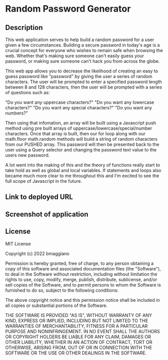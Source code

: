 # Random Password Generator

## Description

This web application serves to help build a random password for a user given a few circumstances. Building a secure password in today's age is a crucial concept for everyone who wishes to remain safe when browsing the web. Whether that's making sure someone can't easily guess your password, or making sure someone can't hack you from across the globe.

This web app allows you to decrease the likelihood of creating an easy to guess password like "password" by giving the user a series of random characters. The user will be prompted to enter a specified password length between 8 and 128 characters, then the user will be prompted with a series of questions such as:

"Do you want any uppercase characters?"
"Do you want any lowercase characters?"
"Do you want any special characters?"
"Do you want any numbers?"

Then using that infomation, an array will be built using a Javascript push method using pre built arrays of uppercase/lowercase/special/number characters. Once that array is built, then our for loop along with our math.floor math.random methods will build a string of random characters from our PUSHED array. This password will then be presented back to the user using a Query selector and changing the password text value to the users new password. 

A lot went into the making of this and the theory of functions really start to take hold as well as global and local variables. If statements and loops also became much more clear to me throughout this and I'm excited to see the full scope of Javascript in the future.

## Link to deployed URL

## Screenshot of application

## License

MIT License

Copyright (c) 2022 bmaggiano

Permission is hereby granted, free of charge, to any person obtaining a copy
of this software and associated documentation files (the "Software"), to deal
in the Software without restriction, including without limitation the rights
to use, copy, modify, merge, publish, distribute, sublicense, and/or sell
copies of the Software, and to permit persons to whom the Software is
furnished to do so, subject to the following conditions:

The above copyright notice and this permission notice shall be included in all
copies or substantial portions of the Software.

THE SOFTWARE IS PROVIDED "AS IS", WITHOUT WARRANTY OF ANY KIND, EXPRESS OR
IMPLIED, INCLUDING BUT NOT LIMITED TO THE WARRANTIES OF MERCHANTABILITY,
FITNESS FOR A PARTICULAR PURPOSE AND NONINFRINGEMENT. IN NO EVENT SHALL THE
AUTHORS OR COPYRIGHT HOLDERS BE LIABLE FOR ANY CLAIM, DAMAGES OR OTHER
LIABILITY, WHETHER IN AN ACTION OF CONTRACT, TORT OR OTHERWISE, ARISING FROM,
OUT OF OR IN CONNECTION WITH THE SOFTWARE OR THE USE OR OTHER DEALINGS IN THE
SOFTWARE.